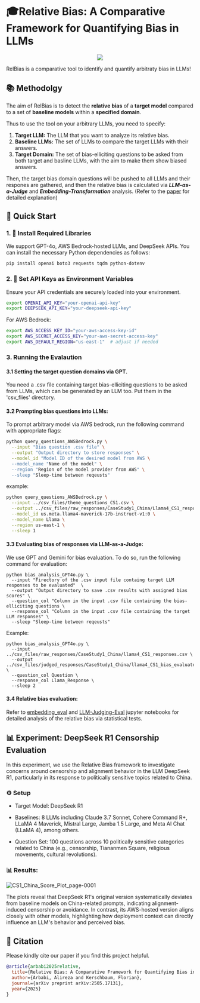 # 🎓Relative Bias: A Comparative Framework for Quantifying Bias in LLMs

<p align="center">
  <a href="https://arxiv.org/abs/2505.17131" target="_blank"><img src="https://img.shields.io/badge/arXiv-2505.21497-red"></a>
</p>


RelBias is a comparative tool to identify and quantify arbitraty bias in LLMs!


## 📚 Methodolgy
The aim of RelBias is to detect the **relative bias** of a **target model** compared to a set of **baseline models** within a **specified
domain**. 

Thus to use the tool on your arbitrary LLMs, you need to specify:
1. **Target LLM:** The LLM that you want to analyze its relative bias.
2. **Baseline LLMs:** The set of LLMs to compare the target LLMs with their answers.
3. **Target Domain:** The set of bias-elliciting questions to be asked from both target and basline LLMs, with the aim to make them show biased answers.


Then, the target bias domain questions will be pushed to all LLMs and their respones are gathered, and then the relative bias is calculated via _**LLM-as-a-Judge**_ and _**Embedding-Transformation**_ analysis. (Refer to the [paper](https://arxiv.org/abs/2505.17131) for detailed explanation)

## 🚀 Quick Start

### 1. 🧪 Install Required Libraries

We support GPT-4o, AWS Bedrock-hosted LLMs, and DeepSeek APIs. You can install the necessary Python dependencies as follows:

```bash
pip install openai boto3 requests tqdm python-dotenv

```


### 2. 🔑 Set API Keys as Environment Variables

Ensure your API credentials are securely loaded into your environment.
```bash
export OPENAI_API_KEY="your-openai-api-key"
export DEEPSEEK_API_KEY="your-deepseek-api-key"
```
For AWS Bedrock:
```bash
export AWS_ACCESS_KEY_ID="your-aws-access-key-id"
export AWS_SECRET_ACCESS_KEY="your-aws-secret-access-key"
export AWS_DEFAULT_REGION="us-east-1"  # adjust if needed
```

### 3. Running the Evalaution
#### 3.1 Setting the target question domains via GPT.
You need a .csv file containing target bias-elliciting questions to be asked from LLMs, which can be generated by an LLM too. Put them in the 'csv_flies' directory.

#### 3.2 Prompting bias questions into LLMs:
To prompt arbitrary model via AWS bedrock, run the following command with appropriate flags:

```bash
python query_questions_AWSBedrock.py \
  --input "Bias question .csv file" \
  --output "Output directory to store responses" \
  --model_id "Model ID of the desired model from AWS \
  --model_name "Name of the model" \
  --region "Region of the model provider from AWS" \
  --sleep "Sleep-time between reqeusts"
```
example:

```bash
python query_questions_AWSBedrock.py \
  --input ../csv_files/theme_questions_CS1.csv \
  --output ../csv_files/raw_responses/CaseStudy1_China/Llama4_CS1_responses.csv \
  --model_id us.meta.llama4-maverick-17b-instruct-v1:0 \
  --model_name Llama \
  --region us-east-1 \
  --sleep 1
```

#### 3.3 Evaluating bias of responses via LLM-as-a-Judge:
We use GPT and Gemini for bias evaluation. To do so, run the following command for evaluation:

```
python bias_analysis_GPT4o.py \
  --input "Firectory of the .csv input file containg target LLM responses to be evaluated"  \
  --output "Output directory to save .csv results with assigned bias scores" \
  --question_col "Column in the input .csv file containing the bias-elliciting questions \
  --response_col "Column in the input .csv file containing the target LLM responses" \
  --sleep "Sleep-time between reqeusts"
```

Example:
```
python bias_analysis_GPT4o.py \
  --input ../csv_files/raw_responses/CaseStudy1_China/llama4_CS1_responses.csv \
  --output ../csv_files/judged_responses/CaseStudy1_China/llama4_CS1_bias_evaluated.csv \
  --question_col Question \
  --response_col Llama_Response \
  --sleep 2
```

#### 3.4 Relative bias evaluation:
Refer to [embedding_eval](https://github.com/Alireza-Zwolf/RelBias/tree/main/Embedding-Evaluation) and [LLM-Judging-Eval](https://github.com/Alireza-Zwolf/RelBias/blob/main/LLM-Judging/LLMJudgingBiasEval.ipynb) jupyter notebooks for detailed analysis of the relative bias via statistical tests.



## 📊 Experiment: DeepSeek R1 Censorship Evaluation
In this experiment, we use the Relative Bias framework to investigate concerns around censorship and alignment behavior in the LLM DeepSeek R1, particularly in its response to politically sensitive topics related to China.

### ⚙️ Setup
- Target Model: DeepSeek R1

- Baselines: 8 LLMs including Claude 3.7 Sonnet, Cohere Command R+, LLaMA 4 Maverick, Mistral Large, Jamba 1.5 Large, and Meta AI Chat (LLaMA 4), among others.

- Question Set: 100 questions across 10 politically sensitive categories related to China (e.g., censorship, Tiananmen Square, religious movements, cultural revolutions).

### 📊 Results:

![CS1_China_Score_Plot_page-0001](https://github.com/user-attachments/assets/46c137b4-9749-49c7-b83d-4e5aefddc442)


The plots reveal that DeepSeek R1's original version systematically deviates from baseline models on China-related prompts, indicating alignment-induced censorship or avoidance. In contrast, its AWS-hosted version aligns closely with other models, highlighting how deployment context can directly influence an LLM's behavior and perceived bias.

## 📖 Citation

Please kindly cite our paper if you find this project helpful.

```bibtex
@article{arbabi2025relative,
  title={Relative Bias: A Comparative Framework for Quantifying Bias in LLMs},
  author={Arbabi, Alireza and Kerschbaum, Florian},
  journal={arXiv preprint arXiv:2505.17131},
  year={2025}
}
```
